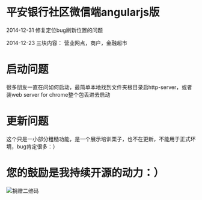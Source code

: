 平安银行社区微信端angularjs版
============
2014-12-31
修复定位bug刷新位置的问题

2014-12-23 
三块内容：
 营业网点，商户，金融超市

启动问题
============
很多朋友一直在问如何启动，最简单本地找到文件夹根目录启http-server，或者装web server for chrome整个包丢进去启动

更新问题
============
这个只是一小部分粗糙功能，是一个展示培训栗子，也不在更新，不能用于正式环境，bug肯定很多：）

您的鼓励是我持续开源的动力：）
============
![捐赠二维码](https://github.com/monw3c/angularjs_pingan/blob/master/images/3.pic.jpg)
